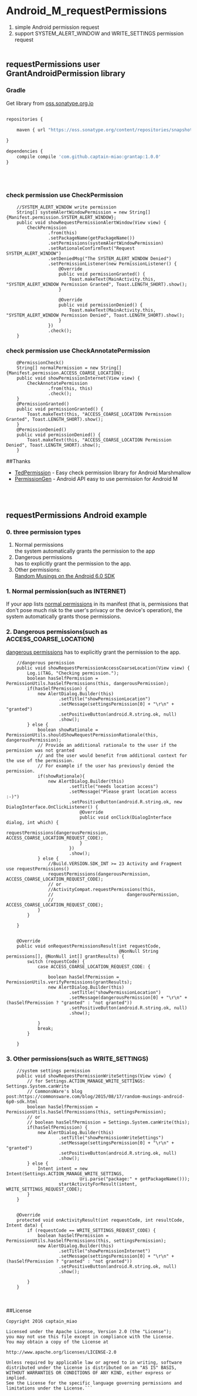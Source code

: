 # Android_M_requestPermissions
1. simple Android permission request  
2. support SYSTEM_ALERT_WINDOW and WRITE_SETTINGS permission request
<br/><br/>
## requestPermissions user GrantAndroidPermission library

### Gradle
Get library from  [oss.sonatype.org.io](https://oss.sonatype.org/content/repositories/snapshots)
```javascript

repositories {
    
    maven { url "https://oss.sonatype.org/content/repositories/snapshots" }

}

dependencies {
    compile compile 'com.github.captain-miao:grantap:1.0.0'
}

```

<br/><br/>


### check permission use CheckPermission
```
    //SYSTEM_ALERT_WINDOW write permission
    String[] systemAlertWindowPermission = new String[]{Manifest.permission.SYSTEM_ALERT_WINDOW};
    public void showRequestPermissionAlertWindow(View view) {
        CheckPermission
                .from(this)
                .setPackageName(getPackageName())
                .setPermissions(systemAlertWindowPermission)
                .setRationaleConfirmText("Request SYSTEM_ALERT_WINDOW")
                .setDeniedMsg("The SYSTEM_ALERT_WINDOW Denied")
                .setPermissionListener(new PermissionListener() {
                    @Override
                    public void permissionGranted() {
                        Toast.makeText(MainActivity.this, "SYSTEM_ALERT_WINDOW Permission Granted", Toast.LENGTH_SHORT).show();
                    }

                    @Override
                    public void permissionDenied() {
                        Toast.makeText(MainActivity.this, "SYSTEM_ALERT_WINDOW Permission Denied", Toast.LENGTH_SHORT).show();
                    }
                })
                .check();
    }
```    
    
### check permission use CheckAnnotatePermission
```
    @PermissionCheck()
    String[] normalPermission = new String[]{Manifest.permission.ACCESS_COARSE_LOCATION};
    public void showPermissionInternet(View view) {
        CheckAnnotatePermission
                .from(this, this)
                .check();
    }
    @PermissionGranted()
    public void permissionGranted() {
        Toast.makeText(this, "ACCESS_COARSE_LOCATION Permission Granted", Toast.LENGTH_SHORT).show();
    }
    @PermissionDenied()
    public void permissionDenied() {
        Toast.makeText(this, "ACCESS_COARSE_LOCATION Permission Denied", Toast.LENGTH_SHORT).show();
    }
```

##Thanks 
* [TedPermission](https://github.com/ParkSangGwon/TedPermission) - Easy check permission library for Android Marshmallow
* [PermissionGen](https://github.com/lovedise/PermissionGen) - Android API easy to use permission for Android M




<br/><br/>


## requestPermissions Android example 
    
###  0.  three permission types
1. Normal permissions  
    the system automatically grants the permission to the app
2. Dangerous permissions  
    has to explicitly grant the permission to the app.
3. Other permissions:   
    [Random Musings on the Android 6.0 SDK](https://commonsware.com/blog/2015/08/17/random-musings-android-6p0-sdk.html)  
    
###  1. Normal permission(such as INTERNET)      
If your app lists [normal permissions](https://developer.android.com/intl/zh-cn/guide/topics/security/normal-permissions.html)
 in its manifest (that is, permissions that don't pose much risk to the user's privacy or the device's operation),
  the system automatically grants those permissions.     
    
###  2. Dangerous permissions(such as ACCESS_COARSE_LOCATION)    
[dangerous permissions](https://developer.android.com/intl/zh-cn/guide/topics/security/permissions.html#normal-dangerous) has to explicitly grant the permission to the app.  
```
    //dangerous permission
    public void showRequestPermissionAccessCoarseLocation(View view) {
        Log.i(TAG, "Checking permission.");
        boolean hasSelfPermission = PermissionUtils.hasSelfPermissions(this, dangerousPermission);
        if(hasSelfPermission) {
            new AlertDialog.Builder(this)
                    .setTitle("showPermissionLocation")
                    .setMessage(settingsPermission[0] + "\r\n" + "granted")
                    .setPositiveButton(android.R.string.ok, null)
                    .show();
        } else {
            boolean showRationale = PermissionUtils.shouldShowRequestPermissionRationale(this, dangerousPermission);
            // Provide an additional rationale to the user if the permission was not granted
            // and the user would benefit from additional context for the use of the permission.
            // For example if the user has previously denied the permission.
            if(showRationale){
                new AlertDialog.Builder(this)
                        .setTitle("needs location access")
                        .setMessage("Please grant location access :-)")
                        .setPositiveButton(android.R.string.ok, new DialogInterface.OnClickListener() {
                            @Override
                            public void onClick(DialogInterface dialog, int which) {
                                requestPermissions(dangerousPermission, ACCESS_COARSE_LOCATION_REQUEST_CODE);
                            }
                        })
                        .show();
            } else {
                //Build.VERSION.SDK_INT >= 23 Activity and Fragment use requestPermissions()
                requestPermissions(dangerousPermission, ACCESS_COARSE_LOCATION_REQUEST_CODE);
                // or
                //ActivityCompat.requestPermissions(this,
                //                            dangerousPermission,
                //                            ACCESS_COARSE_LOCATION_REQUEST_CODE);
            }
        }

    }


    @Override
    public void onRequestPermissionsResult(int requestCode,
                                           @NonNull String permissions[], @NonNull int[] grantResults) {
        switch (requestCode) {
            case ACCESS_COARSE_LOCATION_REQUEST_CODE: {

                boolean hasSelfPermission = PermissionUtils.verifyPermissions(grantResults);
                new AlertDialog.Builder(this)
                        .setTitle("showPermissionLocation")
                        .setMessage(dangerousPermission[0] + "\r\n" + (hasSelfPermission ? "granted" : "not granted"))
                        .setPositiveButton(android.R.string.ok, null)
                        .show();

            }
            break;
        }

    }
```  
###  3. Other permissions(such as WRITE_SETTINGS)
```
    //system settings permission
    public void showRequestPermissionWriteSettings(View view) {
        // for Settings.ACTION_MANAGE_WRITE_SETTINGS: Settings.System.canWrite
        // CommonsWare's blog post:https://commonsware.com/blog/2015/08/17/random-musings-android-6p0-sdk.html
        boolean hasSelfPermission = PermissionUtils.hasSelfPermissions(this, settingsPermission);
        // or
        // boolean hasSelfPermission = Settings.System.canWrite(this);
        if(hasSelfPermission) {
            new AlertDialog.Builder(this)
                    .setTitle("showPermissionWriteSettings")
                    .setMessage(settingsPermission[0] + "\r\n" + "granted")
                    .setPositiveButton(android.R.string.ok, null)
                    .show();
        } else {
            Intent intent = new Intent(Settings.ACTION_MANAGE_WRITE_SETTINGS,
                            Uri.parse("package:" + getPackageName()));
                    startActivityForResult(intent, WRITE_SETTINGS_REQUEST_CODE);
        }
    }


    @Override
    protected void onActivityResult(int requestCode, int resultCode, Intent data) {
        if (requestCode == WRITE_SETTINGS_REQUEST_CODE) {
            boolean hasSelfPermission = PermissionUtils.hasSelfPermissions(this, settingsPermission);
            new AlertDialog.Builder(this)
                    .setTitle("showPermissionInternet")
                    .setMessage(settingsPermission[0] + "\r\n" + (hasSelfPermission ? "granted" : "not granted"))
                    .setPositiveButton(android.R.string.ok, null)
                    .show();

        }
    }
```
<br/><br/>
##License 
 ```code
Copyright 2016 captain_miao

Licensed under the Apache License, Version 2.0 (the "License");
you may not use this file except in compliance with the License.
You may obtain a copy of the License at

http://www.apache.org/licenses/LICENSE-2.0

Unless required by applicable law or agreed to in writing, software
distributed under the License is distributed on an "AS IS" BASIS,
WITHOUT WARRANTIES OR CONDITIONS OF ANY KIND, either express or implied.
See the License for the specific language governing permissions and
limitations under the License.```
